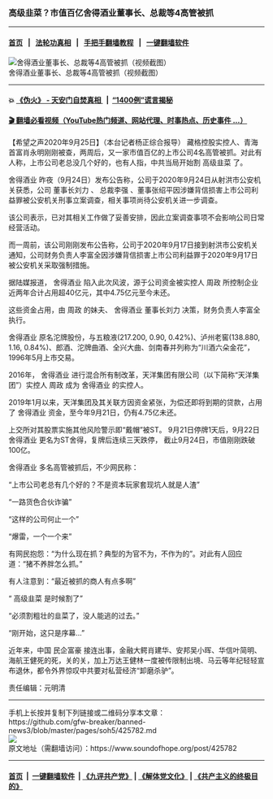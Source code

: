 ### 高级韭菜？市值百亿舍得酒业董事长、总裁等4高管被抓
------------------------

#### [首页](https://github.com/gfw-breaker/banned-news3/blob/master/README.md) &nbsp;&nbsp;|&nbsp;&nbsp; [法轮功真相](https://github.com/begood0513/basic/blob/master/README.md)  &nbsp;&nbsp;|&nbsp;&nbsp; [手把手翻墙教程](https://github.com/gfw-breaker/guides/wiki)  &nbsp;&nbsp;|&nbsp;&nbsp; [一键翻墙软件](https://github.com/gfw-breaker/nogfw/blob/master/README.md)  



<div><img alt="舍得酒业董事长、总裁等4高管被抓（视频截图）" src="https://img.soundofhope.org/2020-09/1601038452905.png"/>
<br/><figcaption class="caption">
 舍得酒业董事长、总裁等4高管被抓（视频截图）
</figcaption></div><hr/>

#### 💥 [《伪火》 - 天安门自焚真相 ](http://158.247.195.190:10000/videos/blog/weihuo.html)&nbsp; |&nbsp; [“1400例”谎言揭秘  ](http://158.247.195.190:10000/videos/blog/jiexi1400.html)

#### [ 🎬  翻墙必看视频（YouTube热门频道、网站代理、时事热点、历史事件 ...）](https://github.com/gfw-breaker/links/blob/master/banned.md)

<div><div class="Content__Wrapper sc-1bvya0-0 grZQxZ">
 <p class="meta-top">
  <span class="meta">
   【希望之声2020年9月25日】（本台记者杨正综合报导）
  </span>
  藏格控股实控人、青海首富肖永明刚刚被查，两周后，又一家市值百亿的上市公司4名高管被抓。对此有人称，上市公司老总没几个好的，也有人指，中共当局开始割
  <ok href="/term/351694">
   高级韭菜
  </ok>
  了。
 </p>
 <p>
  <ok href="/term/384145">
   舍得酒业
  </ok>
  昨夜（9月24日）发布公告称，公司于2020年9月24日从射洪市公安机关获悉，公司
  <ok href="/term/384148">
   董事长刘力
  </ok>
  、
  <ok href="/term/384151">
   总裁李强
  </ok>
  、董事张绍平因涉嫌背信损害上市公司利益罪被公安机关刑事立案调查，相关事项尚待公安机关进一步调查。
 </p>
 <div class="AD_Embed__Wrap-sc-1xslmin-0 igMuqX module desktop">
  <div>
  </div>
 </div>
 <p>
  该公司表示，已对其相关工作做了妥善安排，因此立案调查事项不会影响公司日常经营活动。
 </p>
 <p>
  而一周前，该公司刚刚发布公告称，公司于2020年9月17日接到射洪市公安机关通知，公司财务负责人李富全因涉嫌背信损害上市公司利益罪于2020年9月17日被公安机关采取强制措施。
 </p>
 <p>
  据陆媒报道，
  <ok href="/term/384145">
   舍得酒业
  </ok>
  陷入此次风波，源于公司资金被实控人
  <ok href="/term/384154">
   周政
  </ok>
  所控制企业近两年合计占用超40亿元，其中4.75亿元至今未还。
 </p>
 <p>
  这些资金占用，由
  <ok href="/term/384154">
   周政
  </ok>
  的妹夫、
  <ok href="/term/384145">
   舍得酒业
  </ok>
  <ok href="/term/384148">
   董事长刘力
  </ok>
  决策，财务负责人李富全执行。
 </p>
 <p>
  <ok href="/term/384145">
   舍得酒业
  </ok>
  原名沱牌股份，与五粮液(217.200, 0.90, 0.42%)、泸州老窖(138.880, 1.16, 0.84%)、郎酒、沱牌曲酒、全兴大曲、剑南春并列称为“川酒六朵金花”，1996年5月上市交易。
 </p>
 <p>
  2016年，
  <ok href="/term/384145">
   舍得酒业
  </ok>
  进行混合所有制改革，天洋集团有限公司（以下简称“天洋集团”）实控人
  <ok href="/term/384154">
   周政
  </ok>
  成为
  <ok href="/term/384145">
   舍得酒业
  </ok>
  的实控人。
 </p>
 <p>
  2019年1月以来，天洋集团及其关联方因资金紧张，为偿还即将到期的贷款，占用了
  <ok href="/term/384145">
   舍得酒业
  </ok>
  资金，至今年9月21日，仍有4.75亿未还。
 </p>
 <p>
  上交所对其股票实施其他风险警示即“戴帽”被ST。 9月21日停牌1天后，9月22日
  <ok href="/term/384145">
   舍得酒业
  </ok>
  更名为ST舍得，复牌后连续三天跌停， 截止9月24日，市值刚刚跌破100亿。
 </p>
 <p>
  <ok href="/term/384145">
   舍得酒业
  </ok>
  多名高管被抓后，不少网民称：
 </p>
 <p>
  “上市公司老总有几个好的？不是资本玩家套现坑人就是人渣”
 </p>
 <p>
  “一路货色合伙诈骗”
 </p>
 <p>
  “这样的公司何止一个”
 </p>
 <p>
  “爆雷，一个一个来”
 </p>
 <p>
  有网民抱怨：“为什么现在抓？典型的为官不为，不作为的”。对此有人回应道：“猪不养胖怎么抓。”
 </p>
 <p>
  有人注意到：“最近被抓的商人有点多啊”
 </p>
 <p>
  “
  <ok href="/term/351694">
   高级韭菜
  </ok>
  是时候割了”
 </p>
 <p>
  “必须割粗壮的韭菜了，没人能逃的过去。”
 </p>
 <p>
  “刚开始，这只是序幕...”
 </p>
 <p>
  近年来，中国
  <ok href="/term/384157">
   民企富豪
  </ok>
  接连出事，金融大鳄肖建华、安邦吴小晖、华信叶简明、海航王健死的死，关的关，加上万达王健林一度被传限制出境、马云等年纪轻轻宣布退休，都令外界惊叹中共要对私营经济“卸磨杀驴”。
 </p>
 <p class="meta-btm">
  责任编辑：元明清
 </p>
</div>
</div>
<hr/>
手机上长按并复制下列链接或二维码分享本文章：<br/>
https://github.com/gfw-breaker/banned-news3/blob/master/pages/soh5/425782.md <br/>
<a href='https://github.com/gfw-breaker/banned-news3/blob/master/pages/soh5/425782.md'><img src='https://github.com/gfw-breaker/banned-news3/blob/master/pages/soh5/425782.md.png'/></a> <br/>
原文地址（需翻墙访问）：https://www.soundofhope.org/post/425782


------------------------
#### [首页](https://github.com/gfw-breaker/banned-news3/blob/master/README.md) &nbsp;|&nbsp; [一键翻墙软件](https://github.com/gfw-breaker/nogfw/blob/master/README.md) &nbsp;| [《九评共产党》](https://github.com/gfw-breaker/9ping.md/blob/master/README.md#九评之一评共产党是什么) | [《解体党文化》](https://github.com/gfw-breaker/jtdwh.md/blob/master/README.md) | [《共产主义的终极目的》](https://github.com/gfw-breaker/gczydzjmd.md/blob/master/README.md)


<img src='http://gfw-breaker.win/banned-news3/pages/soh5/425782.md' width='0px' height='0px'/>
